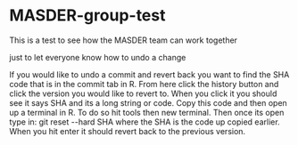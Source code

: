 # MASDER-group-test
This is a test to see how the MASDER team can work together


just to let everyone know how to undo a change



If you would like to undo a commit and revert back you want to find the SHA code that is in the commit tab in R. From here click the history button and click the version you would like to revert to. When you click it you should see it says SHA and its a long string or code. Copy this code and then open up a terminal in R. To do so hit tools then new terminal. Then once its open type in: git reset --hard SHA   where the SHA is the code up copied earlier. When you hit enter it should revert back to the previous version. 


